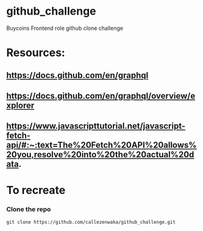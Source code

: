 # github_challenge
Buycoins Frontend role github clone challenge

# Resources:
## https://docs.github.com/en/graphql
## https://docs.github.com/en/graphql/overview/explorer
## https://www.javascripttutorial.net/javascript-fetch-api/#:~:text=The%20Fetch%20API%20allows%20you,resolve%20into%20the%20actual%20data.
# To recreate
### Clone the repo
```
git clone https://github.com/callezenwaka/github_challenge.git
```
